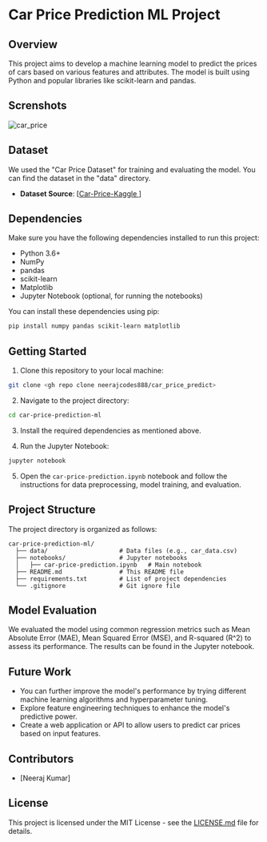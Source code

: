 

# Car Price Prediction ML Project

## Overview

This project aims to develop a machine learning model to predict the prices of cars based on various features and attributes. The model is built using Python and popular libraries like scikit-learn and pandas.


## Screnshots

![car_price](https://github.com/neerajcodes888/car_price_predict/assets/98253646/93f24425-7134-46d8-8e0b-71a844e7d5bd)


## Dataset

We used the "Car Price Dataset" for training and evaluating the model. You can find the dataset in the "data" directory.

- **Dataset Source**: [[Car-Price-Kaggle ](https://www.kaggle.com/code/goyalshalini93/car-price-prediction-linear-regression-rfe)]

## Dependencies

Make sure you have the following dependencies installed to run this project:


- Python 3.6+
- NumPy
- pandas
- scikit-learn
- Matplotlib
- Jupyter Notebook (optional, for running the notebooks)

You can install these dependencies using pip:

```bash
pip install numpy pandas scikit-learn matplotlib
```

## Getting Started

1. Clone this repository to your local machine:

```bash
git clone <gh repo clone neerajcodes888/car_price_predict>
```

2. Navigate to the project directory:

```bash
cd car-price-prediction-ml
```

3. Install the required dependencies as mentioned above.

4. Run the Jupyter Notebook:

```bash
jupyter notebook
```

5. Open the `car-price-prediction.ipynb` notebook and follow the instructions for data preprocessing, model training, and evaluation.

## Project Structure

The project directory is organized as follows:

```
car-price-prediction-ml/
  ├── data/                    # Data files (e.g., car_data.csv)
  ├── notebooks/               # Jupyter notebooks
  │   ├── car-price-prediction.ipynb   # Main notebook
  ├── README.md                # This README file
  ├── requirements.txt         # List of project dependencies
  └── .gitignore               # Git ignore file
```

## Model Evaluation

We evaluated the model using common regression metrics such as Mean Absolute Error (MAE), Mean Squared Error (MSE), and R-squared (R^2) to assess its performance. The results can be found in the Jupyter notebook.

## Future Work

- You can further improve the model's performance by trying different machine learning algorithms and hyperparameter tuning.
- Explore feature engineering techniques to enhance the model's predictive power.
- Create a web application or API to allow users to predict car prices based on input features.

## Contributors

- [Neeraj Kumar]


## License

This project is licensed under the MIT License - see the [LICENSE.md](LICENSE.md) file for details.
